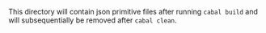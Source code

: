 This directory will contain json primitive files after running `cabal build`  and will subsequentially be removed after `cabal clean`.